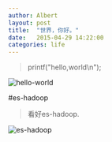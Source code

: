 ```yaml
---
author: Albert
layout: post
title:  "世界，你好。"
date:   2015-04-29 14:22:00
categories: life
---
```


> printf("hello,world\n"); 

![hello-world](http://7xidkg.com1.z0.glb.clouddn.com/world.svg)

#es-hadoop

> 看好es-hadoop.

![es-hadoop](http://7xil0c.com1.z0.glb.clouddn.com/eshadoop-diagram.png)

